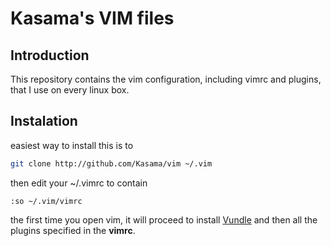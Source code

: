Kasama's VIM files
==================

Introduction
------------

This repository contains the vim configuration, including vimrc and plugins, that I use on every linux box.

Instalation
-----------

easiest way to install this is to
```bash
git clone http://github.com/Kasama/vim ~/.vim
```
then edit your ~/.vimrc to contain
```vimscript
:so ~/.vim/vimrc
```

the first time you open vim, it will proceed to install [Vundle](https://github.com/VundleVim/Vundle.vim) and then all the plugins specified in the **vimrc**.

